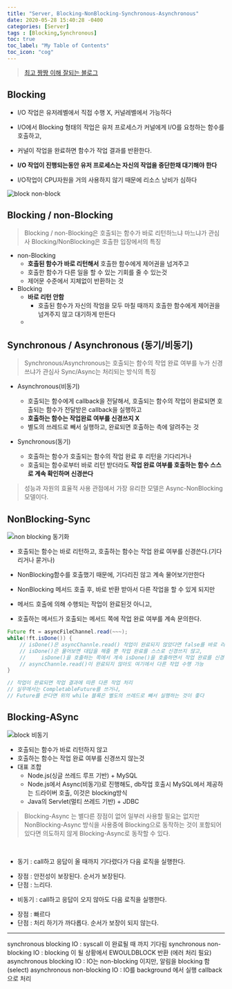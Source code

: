 ```yaml
---
title: "Server, Blocking-NonBlocking-Synchronous-Asynchronous"
date: 2020-05-28 15:40:28 -0400
categories: [Server]
tags : [Blocking,Synchronous]
toc: true
toc_label: "My Table of Contents"
toc_icon: "cog"
---
```


> [최고 짱짱 이해 잘되는 블로그](https://homoefficio.github.io/2017/02/19/Blocking-NonBlocking-Synchronous-Asynchronous/)

## Blocking
- I/O 작업은 유저레벨에서 직접 수행 X, 커널레벨에서 가능하다
- I/O에서 Blocking 형태의 작업은 유저 프로세스가 커널에게 I/O를 요청하는 함수를 호출하고,
- 커널이 작업을 완료하면 함수가 작업 결과를 반환한다.

- __I/O 작업이 진행되는동안 유저 프로세스는 자신의 작업을 중단한채 대기해야 한다__
- I/O작업이 CPU자원을 거의 사용하지 않기 때문에 리소스 낭비가 심하다

![block non-block](https://user-images.githubusercontent.com/55946791/83138729-34823880-a126-11ea-9d77-f6805ddb9448.png)


## Blocking / non-Blocking
> Blocking / non-Blocking은 호출되는 함수가 바로 리턴하느냐 마느냐가 관심사
> Blocking/NonBlocking은 호출한 입장에서의 특징

- non-Blocking
	- __호출된 함수가 바로 리턴해서__ 호출한 함수에게 제어권을 넘겨주고
	- 호출한 함수가 다른 일을 할 수 있는 기회를 줄 수 있는것
  - 제어문 수준에서 지체없이 반환하는 것
- Blocking
  - __바로 리턴 안함__
	- 호출된 함수가 자신의 작엄을 모두 마칠 때까지 호출한 함수에게 제어권을 넘겨주지 않고 대기하게 만든다
  -

## Synchronous / Asynchronous (동기/비동기)
> Synchronous/Asynchronous는 호출되는 함수의 작업 완료 여부를 누가 신경쓰냐가 관심사
> Sync/Async는 처리되는 방식의 특징

- Asynchronous(비동기)
	- 호출되는 함수에게 callback을 전달해서, 호출되는 함수의 작업이 완료되면 호출되는 함수가 전달받은 callback을 실행하고
	- __호출하는 함수는 작업완료 여부를 신경쓰지 X__
  - 별도의 쓰레드로 빼서 실행하고, 완료되면 호출하는 측에 알려주는 것

- Synchronous(동기)
	- 호출하는 함수가 호출되는 함수의 작업 완료 후 리턴을 기다리거나
	- 호출되는 함수로부터 바로 리턴 받더라도 __작업 완료 여부를 호출하는 함수 스스로 계속 확인하며 신경쓴다__

> 성능과 자원의 효율적 사용 관점에서 가장 유리한 모델은 Async-NonBlocking 모델이다.

## NonBlocking-Sync
![non blocking 동기화](https://user-images.githubusercontent.com/55946791/83138727-32b87500-a126-11ea-8c35-625ebb58aa20.png)

- 호출되는 함수는 바로 리턴하고, 호출하는 함수는 작업 완료 여부를 신경쓴다.(기다리거나 묻거나)
- NonBlocking함수를 호출했기 때문에, 기다리진 않고 계속 물어보기만한다

- NonBlocking 메서드 호출 후, 바로 반환 받아서 다른 작업을 할 수 있게 되지만
- 메서드 호출에 의해 수행되는 작업이 완료된것 아니고,
- 호출하는 메서드가 호출되는 메서드 쪽에 작업 완료 여부를 계속 문의한다.

```java
Future ft = asyncFileChannel.read(~~~);
while(!ft.isDone()) {
    // isDone()은 asyncChannle.read() 작업이 완료되지 않았다면 false를 바로 리턴해준다.
    // isDone()은 물어보면 대답을 해줄 뿐 작업 완료를 스스로 신경쓰지 않고,
    //     isDone()을 호출하는 쪽에서 계속 isDone()을 호출하면서 작업 완료를 신경쓴다.
    // asyncChannle.read()이 완료되지 않아도 여기에서 다른 작업 수행 가능
}

// 작업이 완료되면 작업 결과에 따른 다른 작업 처리
// 실무에서는 CompletableFuture를 쓰거나,
// Future를 쓴다면 위의 while 블록은 별도의 쓰레드로 빼서 실행하는 것이 좋다
```

## Blocking-ASync
![block 비동기](https://user-images.githubusercontent.com/55946791/83151524-a151fe80-a137-11ea-89f7-ebc2c8374fd7.png)
- 호출되는 함수가 바로 리턴하지 않고
- 호출하는 함수는 작업 완료 여부를 신경쓰지 않는것
- 대표 조합
	- Node.js(싱글 쓰레드 루프 기반) + MySQL
	- Node.js에서 Async(비동기)로 진행해도, db작업 호출시 MySQL에서 제공하는 드라이버 호출, 이것은 blocking방식
	- Java의 Servlet(멀티 쓰레드 기반) + JDBC
> Blocking-Async 는 별다른 장점이 없어 일부러 사용할 필요는 없지만
NonBlocking-Async 방식을 사용중에 Blocking으로 동작하는 것이 포함되어있다면
의도하지 않게 Blocking-Async로 동작할 수 있다.

<br>

- 동기 : call하고 응답이 올 때까지 기다렸다가 다음 로직을 실행한다.
 * 장점 : 안전성이 보장된다. 순서가 보장된다.
 * 단점 : 느리다.



- 비동기 : call하고 응답이 오지 않아도 다음 로직을 실행한다.
 * 장점 : 빠르다
 * 단점 : 처리 하기가 까다롭다. 순서가 보장이 되지 않는다.
 ---

synchronous blocking IO : syscall 이 완료될 때 까지 기다림
synchronous non-blocking IO : blocking 이 될 상황에서 EWOULDBLOCK 반환 (에러 처리 필요)
asynchronous blocking IO : IO는 non-blocking 이지만, 알림을 blocking 함 (select)
asynchronous non-blocking IO : IO를 background 에서 실행 callback 으로 처리
